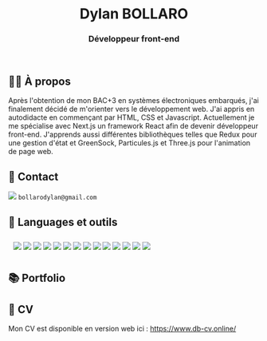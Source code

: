 <h1 align="center">Dylan BOLLARO</h1>
<h3 align="center">Développeur front-end</h3>
<br />

<h2>🙋‍♂️ À propos</h2>

Après l'obtention de mon BAC+3 en systèmes électroniques embarqués, j'ai finalement décidé de m'orienter vers le développement web. J'ai appris en autodidacte en commençant par HTML, CSS et Javascript. Actuellement je me spécialise avec Next.js un framework React afin de devenir développeur front-end. J'apprends aussi différentes bibliothèques telles que Redux pour une gestion d'état et GreenSock, Particules.js et Three.js pour l'animation de page web.
<br />

<h2>📱 Contact</h2>


 <img src="https://img.shields.io/badge/Gmail-D14836?style=for-the-badge&logo=gmail&logoColor=white" /> `bollarodylan@gmail.com`


<h2>🚀 Languages et outils</h2>

<div style="padding:10px;">
  <img src="https://img.shields.io/badge/HTML5-E34F26?style=for-the-badge&logo=html5&logoColor=white" />
  <img src="https://img.shields.io/badge/CSS3-1572B6?style=for-the-badge&logo=css3&logoColor=white" />
  <img src="https://img.shields.io/badge/JavaScript-F7DF1E?style=for-the-badge&logo=JavaScript&logoColor=white" />
  <img src="https://img.shields.io/badge/React-20232A?style=for-the-badge&logo=react&logoColor=61DAF" />
  <img src="https://img.shields.io/badge/Node.js-43853D?style=for-the-badge&logo=node.js&logoColor=white" />
  <img src="https://img.shields.io/badge/Bootstrap-563D7C?style=for-the-badge&logo=bootstrap&logoColor=white" /> 
  <img src="https://img.shields.io/badge/Tailwind_CSS-38B2AC?style=for-the-badge&logo=tailwind-css&logoColor=white" />
  <img src="https://img.shields.io/badge/GIT-E44C30?style=for-the-badge&logo=git&logoColor=white" />
  <img src="https://img.shields.io/badge/GitHub-100000?style=for-the-badge&logo=github&logoColor=white" />
  <img src="https://img.shields.io/badge/Visual_Studio_Code-0078D4?style=for-the-badge&logo=visual%20studio%20code&logoColor=white" />  
  <img src="https://img.shields.io/badge/Adobe%20Photoshop-31A8FF?style=for-the-badge&logo=Adobe%20Photoshop&logoColor=black"/>
  <img src="https://img.shields.io/badge/Brave-FF1B2D?style=for-the-badge&logo=Brave&logoColor=white"/> 
  <img src="https://img.shields.io/badge/Trello-0052CC?style=for-the-badge&logo=trello&logoColor=white"/>  
  <img src="https://img.shields.io/badge/Jira-0052CC?style=for-the-badge&logo=Jira&logoColor=white"/> 
</div>

<h2>📚 Portfolio</h2>

<h2>📝 CV</h2>

Mon CV est disponible en version web ici : https://www.db-cv.online/
